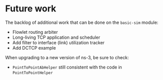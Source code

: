 # Future work

The backlog of additional work that can be done on the `basic-sim` module:

* Flowlet routing arbiter
* Long-living TCP application and scheduler
* Add filter to interface (link) utilization tracker
* Add DCTCP example

When upgrading to a new version of ns-3, be sure to check:

* `PointToPointAbHelper` still consistent with the code in `PointToPointHelper`
